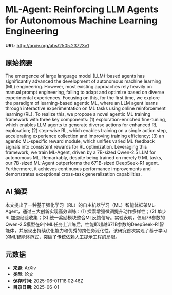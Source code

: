 # ML-Agent: Reinforcing LLM Agents for Autonomous Machine Learning Engineering

**URL**: http://arxiv.org/abs/2505.23723v1

## 原始摘要

The emergence of large language model (LLM)-based agents has significantly
advanced the development of autonomous machine learning (ML) engineering.
However, most existing approaches rely heavily on manual prompt engineering,
failing to adapt and optimize based on diverse experimental experiences.
Focusing on this, for the first time, we explore the paradigm of learning-based
agentic ML, where an LLM agent learns through interactive experimentation on ML
tasks using online reinforcement learning (RL). To realize this, we propose a
novel agentic ML training framework with three key components: (1)
exploration-enriched fine-tuning, which enables LLM agents to generate diverse
actions for enhanced RL exploration; (2) step-wise RL, which enables training
on a single action step, accelerating experience collection and improving
training efficiency; (3) an agentic ML-specific reward module, which unifies
varied ML feedback signals into consistent rewards for RL optimization.
Leveraging this framework, we train ML-Agent, driven by a 7B-sized Qwen-2.5 LLM
for autonomous ML. Remarkably, despite being trained on merely 9 ML tasks, our
7B-sized ML-Agent outperforms the 671B-sized DeepSeek-R1 agent. Furthermore, it
achieves continuous performance improvements and demonstrates exceptional
cross-task generalization capabilities.


## AI 摘要

本文提出了一种基于强化学习（RL）的自主机器学习（ML）智能体框架ML-Agent，通过三大创新实现高效训练：(1) 探索增强微调提升动作多样性；(2) 单步RL加速经验收集；(3) 统一奖励模块整合ML反馈信号。实验表明，仅用7B参数的Qwen-2.5模型在9个ML任务上训练后，性能即超越671B参数的DeepSeek-R1智能体，并展现出持续优化能力和优秀的跨任务泛化性。该研究首次实现了基于学习的ML智能体范式，突破了传统依赖人工提示工程的局限。

## 元数据

- **来源**: ArXiv
- **类型**: 论文
- **保存时间**: 2025-06-01T18:02:46Z
- **目录日期**: 2025-06-01
